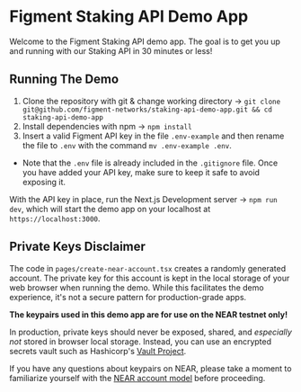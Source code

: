 # Figment Staking API Demo App

Welcome to the Figment Staking API demo app. The goal is to get you up and running with our Staking API in 30 minutes or less!

## Running The Demo

1. Clone the repository with git & change working directory &rarr; `git clone git@github.com/figment-networks/staking-api-demo-app.git && cd staking-api-demo-app`
2. Install dependencies with npm &rarr; `npm install`
3. Insert a valid Figment API key in the file `.env-example` and then rename the file to `.env` with the command `mv .env-example .env`.

- Note that the `.env` file is already included in the `.gitignore` file. Once you have added your API key, make sure to keep it safe to avoid exposing it.

With the API key in place, run the Next.js Development server &rarr; `npm run dev`, which will start the demo app on your localhost at `https://localhost:3000`.

## Private Keys Disclaimer

The code in `pages/create-near-account.tsx` creates a randomly generated account. The private key for this account is kept in the local storage of your web browser when running the demo. While this facilitates the demo experience, it's not a secure pattern for production-grade apps.

**The keypairs used in this demo app are for use on the NEAR testnet only!**

In production, private keys should never be exposed, shared, and _especially not_ stored in browser local storage. Instead, you can use an encrypted secrets vault such as Hashicorp's [Vault Project](https://www.vaultproject.io/).

If you have any questions about keypairs on NEAR, please take a moment to familiarize yourself with the [NEAR account model](https://docs.near.org/concepts/basics/accounts/model) before proceeding.
